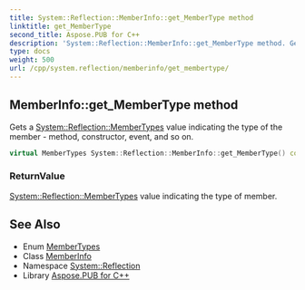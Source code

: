 ```yaml
---
title: System::Reflection::MemberInfo::get_MemberType method
linktitle: get_MemberType
second_title: Aspose.PUB for C++
description: 'System::Reflection::MemberInfo::get_MemberType method. Gets a System::Reflection::MemberTypes value indicating the type of the member - method, constructor, event, and so on in C++.'
type: docs
weight: 500
url: /cpp/system.reflection/memberinfo/get_membertype/
---
```

## MemberInfo::get_MemberType method


Gets a [System::Reflection::MemberTypes](../../membertypes/) value indicating the type of the member - method, constructor, event, and so on.

```cpp
virtual MemberTypes System::Reflection::MemberInfo::get_MemberType() const =0
```


### ReturnValue

[System::Reflection::MemberTypes](../../membertypes/) value indicating the type of member.

## See Also

* Enum [MemberTypes](../../membertypes/)
* Class [MemberInfo](../)
* Namespace [System::Reflection](../../)
* Library [Aspose.PUB for C++](../../../)
